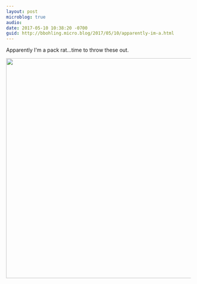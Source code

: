 ```yaml
---
layout: post
microblog: true
audio: 
date: 2017-05-10 10:38:20 -0700
guid: http://bbohling.micro.blog/2017/05/10/apparently-im-a.html
---
```

Apparently I'm a pack rat...time to throw these out.

<img src="http://bbohling.micro.blog/uploads/2017/bf7628f15f.jpg" width="600" height="600" style="height: auto" />
